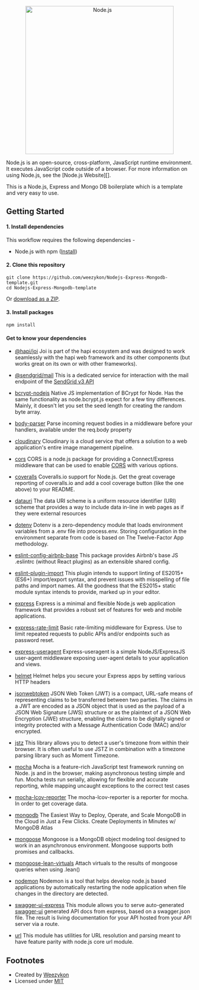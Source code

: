 <!--lint disable no-literal-urls-->
<p align="center">
  <a href="https://nodejs.org/">
    <img
      alt="Node.js"
      src="https://nodejs.org/static/images/logo-light.svg"
      width="400"
    />
  </a>
</p>

Node.js is an open-source, cross-platform, JavaScript runtime environment. It
executes JavaScript code outside of a browser. For more information on using
Node.js, see the [Node.js Website][].

This is a Node.js, Express and Mongo DB boilerplate which is a template and very easy to use.


## Getting Started


#### 1. Install dependencies

This workflow requires the following dependencies -

- Node.js with npm ([Install](https://github.com/joyent/node/wiki/Installing-Node.js-via-package-manager))

#### 2. Clone this repository

```
git clone https://github.com/weezykon/Nodejs-Express-Mongodb-template.git
cd Nodejs-Express-Mongodb-template
```

Or [download as a ZIP](https://github.com/weezykon/Nodejs-Express-Mongodb-template/archive/main.zip).

#### 3. Install packages

```
npm install
```

#### Get to know your dependencies
- [@hapi/joi](https://www.npmjs.com/package/@hapi/joi)
Joi is part of the hapi ecosystem and was designed to work seamlessly with the hapi web framework and its other components (but works great on its own or with other frameworks).

- [@sendgrid/mail](https://www.npmjs.com/package/@sendgrid/mail)
This is a dedicated service for interaction with the mail endpoint of the [SendGrid v3 API](https://sendgrid.com/docs/API_Reference/api_v3.html)

- [bcrypt-nodejs](https://www.npmjs.com/package/bcrypt-nodejs)
Native JS implementation of BCrypt for Node. Has the same functionality as node.bcrypt.js expect for a few tiny differences. Mainly, it doesn't let you set the seed length for creating the random byte array.

- [body-parser](https://www.npmjs.com/package/body-parser)
Parse incoming request bodies in a middleware before your handlers, available under the req.body property

- [cloudinary](https://www.npmjs.com/package/cloudinary)
Cloudinary is a cloud service that offers a solution to a web application's entire image management pipeline.

- [cors](https://www.npmjs.com/package/cors)
CORS is a node.js package for providing a Connect/Express middleware that can be used to enable [CORS](http://en.wikipedia.org/wiki/Cross-origin_resource_sharing) with various options.

- [coveralls](https://www.npmjs.com/package/coveralls)
Coveralls.io support for Node.js. Get the great coverage reporting of coveralls.io and add a cool coverage button (like the one above) to your README.

- [datauri](https://www.npmjs.com/package/datauri)
The data URI scheme is a uniform resource identifier (URI) scheme that provides a way to include data in-line in web pages as if they were external resources

- [dotenv](https://www.npmjs.com/package/dotenv)
Dotenv is a zero-dependency module that loads environment variables from a .env file into process.env. Storing configuration in the environment separate from code is based on The Twelve-Factor App methodology.

- [eslint-config-airbnb-base](https://www.npmjs.com/package/eslint-config-airbnb-base)
This package provides Airbnb's base JS .eslintrc (without React plugins) as an extensible shared config.

- [eslint-plugin-import](https://www.npmjs.com/package/eslint-plugin-import)
This plugin intends to support linting of ES2015+ (ES6+) import/export syntax, and prevent issues with misspelling of file paths and import names. All the goodness that the ES2015+ static module syntax intends to provide, marked up in your editor.

- [express](https://www.npmjs.com/package/express)
Express is a minimal and flexible Node.js web application framework that provides a robust set of features for web and mobile applications.

- [express-rate-limit](https://www.npmjs.com/package/express-rate-limit)
Basic rate-limiting middleware for Express. Use to limit repeated requests to public APIs and/or endpoints such as password reset.

- [express-useragent](https://www.npmjs.com/package/express-useragent)
Express-useragent is a simple NodeJS/ExpressJS user-agent middleware exposing user-agent details to your application and views.

- [helmet](https://www.npmjs.com/package/helmet)
Helmet helps you secure your Express apps by setting various HTTP headers

- [jsonwebtoken](https://www.npmjs.com/package/jsonwebtoken)
JSON Web Token (JWT) is a compact, URL-safe means of representing claims to be transferred between two parties.  The claims in a JWT are encoded as a JSON object that is used as the payload of a JSON Web Signature (JWS) structure or as the plaintext of a JSON Web Encryption (JWE) structure, enabling the claims to be digitally signed or integrity protected with a Message Authentication Code (MAC) and/or encrypted.

- [jstz](https://www.npmjs.com/package/jstz)
This library allows you to detect a user's timezone from within their browser. It is often useful to use JSTZ in combination with a timezone parsing library such as Moment Timezone.

- [mocha](https://www.npmjs.com/package/mocha)
Mocha is a feature-rich JavaScript test framework running on Node. js and in the browser, making asynchronous testing simple and fun. Mocha tests run serially, allowing for flexible and accurate reporting, while mapping uncaught exceptions to the correct test cases

- [mocha-lcov-reporter](https://www.npmjs.com/package/mocha-lcov-reporter)
The mocha-lcov-reporter is a reporter for mocha. In order to get coverage data.

- [mongodb](https://www.npmjs.com/package/mongodb)
The Easiest Way to Deploy, Operate, and Scale MongoDB in the Cloud in Just a Few Clicks. Create Deployments in Minutes w/ MongoDB Atlas

- [mongoose](https://www.npmjs.com/package/mongoose)
Mongoose is a MongoDB object modeling tool designed to work in an asynchronous environment. Mongoose supports both promises and callbacks.

- [mongoose-lean-virtuals](https://www.npmjs.com/package/mongoose-lean-virtuals)
Attach virtuals to the results of mongoose queries when using .lean()

- [nodemon](https://www.npmjs.com/package/nodemon)
Nodemon is a tool that helps develop node.js based applications by automatically restarting the node application when file changes in the directory are detected.

- [swagger-ui-express]()
This module allows you to serve auto-generated [swagger-ui](https://swagger.io/tools/swagger-ui/) generated API docs from express, based on a swagger.json file. The result is living documentation for your API hosted from your API server via a route.

- [url](https://www.npmjs.com/package/url)
This module has utilities for URL resolution and parsing meant to have feature parity with node.js core url module.

## Footnotes

- Created by [Weezykon](https://twitter.com/weezykon)
- Licensed under [MIT](https://github.com/nodejs/node-addon-api/blob/master/LICENSE.md)
